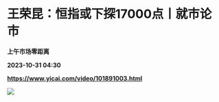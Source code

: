 # 王荣昆：恒指或下探17000点丨就市论市
**上午市场零距离**

**2023-10-31 04:30**

**https://www.yicai.com/video/101891003.html**

![](http://imgcdn.yicai.com/vms-new/2023/10/33f94e95-8d3b-45a7-a244-bdc9ff39291a_QhlM.jpg)